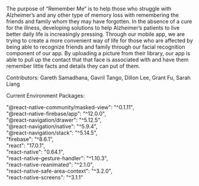 The purpose of “Remember Me” is to help those who struggle with Alzheimer’s and any other type of memory loss with remembering the friends and family whom they may have forgotten. In the absence of a cure for the illness, developing solutions to help Alzheimer’s patients to live better daily life is increasingly pressing. Through our mobile app, we are trying to create a more convenient way of life for those who are affected by being able to recognize friends and family through our facial recognition component of our app. By uploading a picture from their library, our app is able to pull up the contact that that face is associated with and have them remember little facts and details they can put of them. 


Contributors: Gareth Samadhana, Gavril Tango, Dillon Lee, Grant Fu, Sarah Liang


Current Environment Packages:

"@react-native-community/masked-view": "^0.1.11",  
"@react-native-firebase/app": "^12.0.0",  
"@react-navigation/drawer": "^5.12.5",  
"@react-navigation/native": "^5.9.4",  
"@react-navigation/stack": "^5.14.5",  
"firebase": "^8.6.1",  
"react": "17.0.1",  
"react-native": "0.64.1",  
"react-native-gesture-handler": "^1.10.3",  
"react-native-reanimated": "^2.1.0",  
"react-native-safe-area-context": "^3.2.0",  
"react-native-screens": "^3.1.1"  
